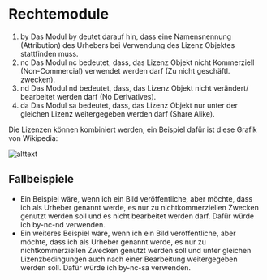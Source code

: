 # Rechtemodule
1. by
Das Modul by deutet darauf hin, dass eine Namensnennung (Attribution) des Urhebers bei Verwendung des Lizenz Objektes stattfinden muss.
2. nc
Das Modul nc bedeutet, dass, das Lizenz Objekt nicht Kommerziell (Non-Commercial) verwendet werden darf (Zu nicht geschäftl. zwecken).
3. nd
Das Modul nd bedeutet, dass, das Lizenz Objekt nicht verändert/ bearbeitet werden darf (No Derivatives).
4. da
Das Modul sa bedeutet, dass, das Lizenz Objekt nur unter der gleichen Lizenz weitergegeben werden darf (Share Alike).

Die Lizenzen können kombiniert werden, ein Beispiel dafür ist diese Grafik von Wikipedia:

![alttext](https://upload.wikimedia.org/wikipedia/commons/thumb/3/3d/Creative_Commons_Lizenzspektrum_DE.svg/512px-Creative_Commons_Lizenzspektrum_DE.svg.png "Wikipedia Lizenzkombinationen")

## Fallbeispiele
* Ein Beispiel wäre, wenn ich ein Bild veröffentliche, aber möchte, dass ich als Urheber genannt werde, es nur zu nichtkommerziellen Zwecken genutzt werden soll und es nicht bearbeitet werden darf. Dafür würde ich by-nc-nd verwenden.
* Ein weiteres Beispiel wäre, wenn ich ein Bild veröffentliche, aber möchte, dass ich als Urheber genannt werde, es nur zu nichtkommerziellen Zwecken genutzt werden soll und unter gleichen Lizenzbedingungen auch nach einer Bearbeitung weitergegeben werden soll. Dafür würde ich by-nc-sa verwenden.




